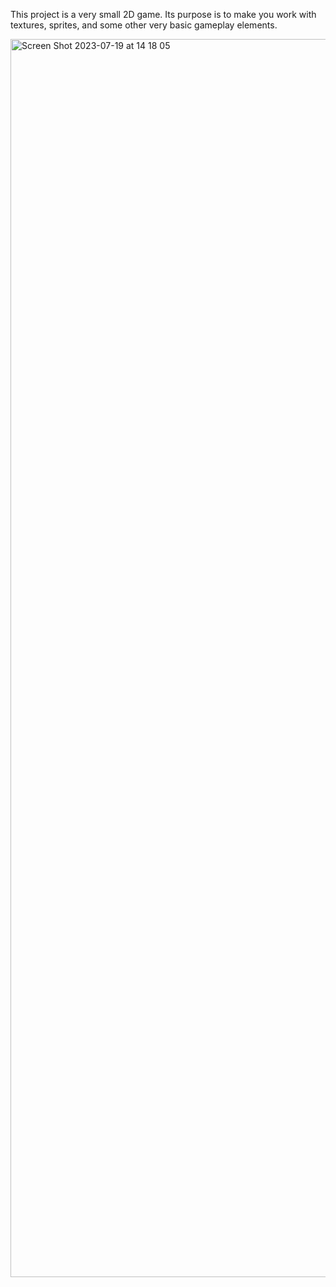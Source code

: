 
This project is a very small 2D game.
Its purpose is to make you work with textures, sprites,
and some other very basic gameplay elements.


<img width="1981" alt="Screen Shot 2023-07-19 at 14 18 05" src="https://github.com/LucaDifino96/42-projects/assets/125497687/5dd116ee-cda0-4145-99f2-b0a9054d9a58">
